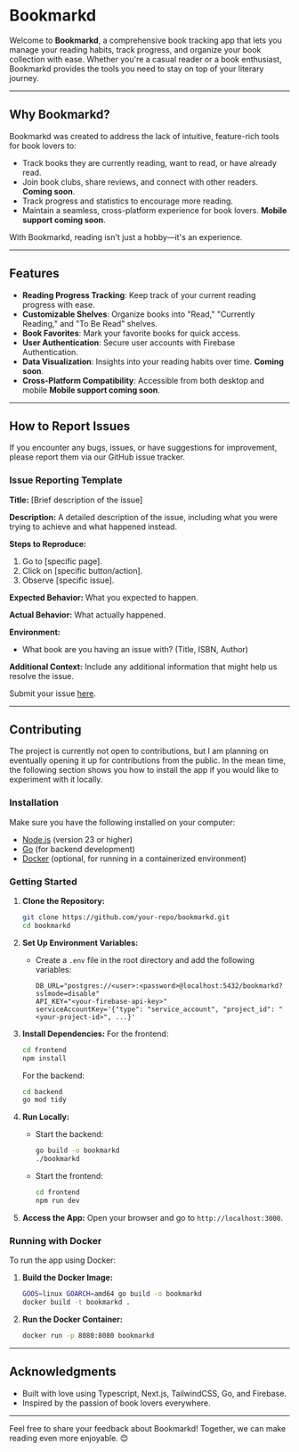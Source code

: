 # Bookmarkd

Welcome to **Bookmarkd**, a comprehensive book tracking app that lets you manage your reading habits, track progress, and organize your book collection with ease. Whether you're a casual reader or a book enthusiast, Bookmarkd provides the tools you need to stay on top of your literary journey.

---

## **Why Bookmarkd?**

Bookmarkd was created to address the lack of intuitive, feature-rich tools for book lovers to:
- Track books they are currently reading, want to read, or have already read.
- Join book clubs, share reviews, and connect with other readers. **Coming soon**.
- Track progress and statistics to encourage more reading.
- Maintain a seamless, cross-platform experience for book lovers. **Mobile support coming soon**.

With Bookmarkd, reading isn't just a hobby—it's an experience.

---

## **Features**

- **Reading Progress Tracking**: Keep track of your current reading progress with ease.
- **Customizable Shelves**: Organize books into "Read," "Currently Reading," and "To Be Read" shelves.
- **Book Favorites**: Mark your favorite books for quick access.
- **User Authentication**: Secure user accounts with Firebase Authentication.
- **Data Visualization**: Insights into your reading habits over time. **Coming soon**.
- **Cross-Platform Compatibility**: Accessible from both desktop and mobile **Mobile support coming soon**.

---

## **How to Report Issues**

If you encounter any bugs, issues, or have suggestions for improvement, please report them via our GitHub issue tracker.

### **Issue Reporting Template**

**Title:** [Brief description of the issue]

**Description:**
A detailed description of the issue, including what you were trying to achieve and what happened instead.

**Steps to Reproduce:**
1. Go to [specific page].
2. Click on [specific button/action].
3. Observe [specific issue].

**Expected Behavior:**
What you expected to happen.

**Actual Behavior:**
What actually happened.

**Environment:**
- What book are you having an issue with? (Title, ISBN, Author)

**Additional Context:**
Include any additional information that might help us resolve the issue.

Submit your issue [here](https://github.com/samersawan/bookmarkd/issues).

---

## **Contributing**

The project is currently not open to contributions, but I am planning on eventually opening it up for contributions from the public. In the mean time, the following section shows you how to install the app if you would like to experiment with it locally.

### **Installation**

Make sure you have the following installed on your computer:
- [Node.js](https://nodejs.org/) (version 23 or higher)
- [Go](https://go.dev/) (for backend development)
- [Docker](https://www.docker.com/) (optional, for running in a containerized environment)

### **Getting Started**

1. **Clone the Repository:**
   ```bash
   git clone https://github.com/your-repo/bookmarkd.git
   cd bookmarkd
   ```

2. **Set Up Environment Variables:**
   - Create a `.env` file in the root directory and add the following variables:
     ```env
     DB_URL="postgres://<user>:<password>@localhost:5432/bookmarkd?sslmode=disable"
     API_KEY="<your-firebase-api-key>"
     serviceAccountKey='{"type": "service_account", "project_id": "<your-project-id>", ...}'
     ```

3. **Install Dependencies:**
   For the frontend:
   ```bash
   cd frontend
   npm install
   ```

   For the backend:
   ```bash
   cd backend
   go mod tidy
   ```

4. **Run Locally:**
   - Start the backend:
     ```bash
     go build -o bookmarkd
     ./bookmarkd
     ```
   - Start the frontend:
     ```bash
     cd frontend
     npm run dev
     ```

5. **Access the App:**
   Open your browser and go to `http://localhost:3000`.

### **Running with Docker**

To run the app using Docker:

1. **Build the Docker Image:**
   ```bash
   GOOS=linux GOARCH=amd64 go build -o bookmarkd
   docker build -t bookmarkd .
   ```

2. **Run the Docker Container:**
   ```bash
   docker run -p 8080:8080 bookmarkd
   ```

---

## **Acknowledgments**

- Built with love using Typescript, Next.js, TailwindCSS, Go, and Firebase.
- Inspired by the passion of book lovers everywhere.

---

Feel free to share your feedback about Bookmarkd! Together, we can make reading even more enjoyable. 😊

